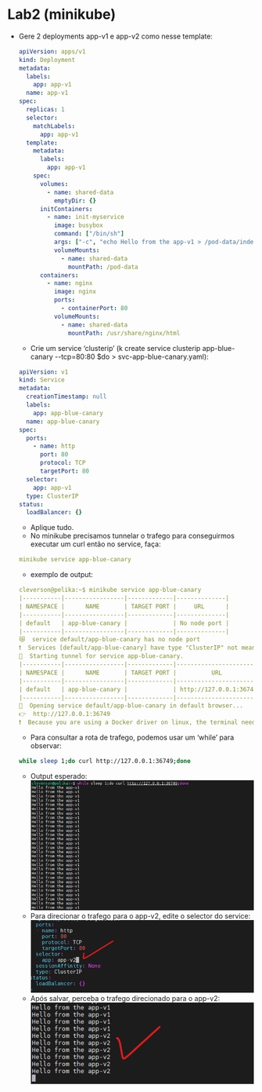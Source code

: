 # Lab2 (minikube)

- Gere 2 deployments app-v1 e app-v2 como nesse template:
  ```yaml
  apiVersion: apps/v1
  kind: Deployment
  metadata:
    labels:
      app: app-v1
    name: app-v1
  spec:
    replicas: 1
    selector:
      matchLabels:
        app: app-v1
    template:
      metadata:
        labels:
          app: app-v1
      spec:
        volumes:
          - name: shared-data
            emptyDir: {}
        initContainers:
          - name: init-myservice
            image: busybox
            command: ["/bin/sh"]
            args: ["-c", "echo Hello from the app-v1 > /pod-data/index.html"]
            volumeMounts:
              - name: shared-data
                mountPath: /pod-data
        containers:
          - name: nginx
            image: nginx
            ports:
              - containerPort: 80
            volumeMounts:
              - name: shared-data
                mountPath: /usr/share/nginx/html
  ```
  - Crie um service ‘clusterip’ (k create service clusterip app-blue-canary --tcp=80:80 $do > svc-app-blue-canary.yaml):
  ```yaml
  apiVersion: v1
  kind: Service
  metadata:
    creationTimestamp: null
    labels:
      app: app-blue-canary
    name: app-blue-canary
  spec:
    ports:
      - name: http
        port: 80
        protocol: TCP
        targetPort: 80
    selector:
      app: app-v1
    type: ClusterIP
  status:
    loadBalancer: {}
  ```
  - Aplique tudo.
  - No minikube precisamos tunnelar o trafego para conseguirmos executar um curl então no service, faça:
  ```yaml
  minikube service app-blue-canary
  ```
  - exemplo de output:
  ```yaml
  cleverson@pelika:~$ minikube service app-blue-canary
  |-----------|-----------------|-------------|--------------|
  | NAMESPACE |      NAME       | TARGET PORT |     URL      |
  |-----------|-----------------|-------------|--------------|
  | default   | app-blue-canary |             | No node port |
  |-----------|-----------------|-------------|--------------|
  😿  service default/app-blue-canary has no node port
  ❗  Services [default/app-blue-canary] have type "ClusterIP" not meant to be exposed, however for local development minikube allows you to access this !
  🏃  Starting tunnel for service app-blue-canary.
  |-----------|-----------------|-------------|------------------------|
  | NAMESPACE |      NAME       | TARGET PORT |          URL           |
  |-----------|-----------------|-------------|------------------------|
  | default   | app-blue-canary |             | http://127.0.0.1:36749 |
  |-----------|-----------------|-------------|------------------------|
  🎉  Opening service default/app-blue-canary in default browser...
  👉  http://127.0.0.1:36749
  ❗  Because you are using a Docker driver on linux, the terminal needs to be open to run it.
  ```
  - Para consultar a rota de trafego, podemos usar um ‘while’ para observar:
  ```bash
  while sleep 1;do curl http://127.0.0.1:36749;done
  ```
  - Output esperado:
    ![image.png](./imgs/OutputEsperado.png)
  - Para direcionar o trafego para o app-v2, edite o selector do service:
    ![image.png](./imgs/direcionar_o_trafego.png)
  - Após salvar, perceba o trafego direcionado para o app-v2:
    ![image.png](./imgs/resultado.png)
